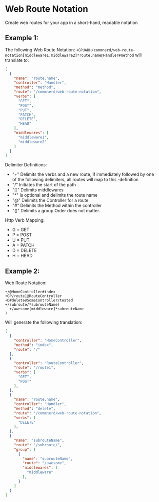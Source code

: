 # Web Route Notation 
Create web routes for your app in a short-hand, readable notation

## Example 1:
The following Web Route Notation:
`+GPUADH/commnerd/web-route-notation[middleware1,middleware2]*route.name@Handler#method`
will translate to:
```json
[
  {
    "name": "route.name",
    "controller": "Handler",
    "method": "method",
    "route": "/commnerd/web-route-notation",
    "verbs": [
      "GET",
      "POST",
      "PUT",
      "PATCH",
      "DELETE",
      "HEAD"
    ],
    "middlewares": [
      "middleware1",
      "middleware2"
    ]
  }
]
```

Delimiter Definitions:
- "+" Delimits the verbs and a new route, if immediately followed by one of the following delimiters, all routes will map to this -definition
- "/" Initiates the start of the path
- "[]" Delimits middlewares
- "*" Is optional and delimits the route name
- "@" Delimits the Controller for a route
- "#" Delimits the Method within the controller
- "()" Delimits a group
Order does not matter.

Http Verb Mapping:
- G = GET
- P = POST
- U = PUT
- A = PATCH
- D = DELETE
- H = HEAD

## Example 2:
Web Route Notation:
```
+/@HomeController#index
+GP/route1@RouteController
+D#delete@SomeController/tested
+/subroute/*subrouteName(
  +/awesome[middleware]*subrouteName
)
```
Will generate the following translation:
```json
[
  {
    "controller": "HomeController",
    "method": "index",
    "route": "/"
  },
  {
    "controller": "RouteController",
    "route": "/route1",
    "verbs": [
      "GET",
      "POST"
    ],
  },
  {
    "name": "route.name",
    "controller": "Handler",
    "method": "delete",
    "route": "/commnerd/web-route-notation",
    "verbs": [
      "DELETE"
    ],
  },
  {
    "name": "subrouteName",
    "route": "/subroute/",
    "group": [
      {
        "name": "subrouteName",
        "route": "/awesome",
        "middlewares": [
          "middleware"
        ],
      }
    ]
  }
]
```

